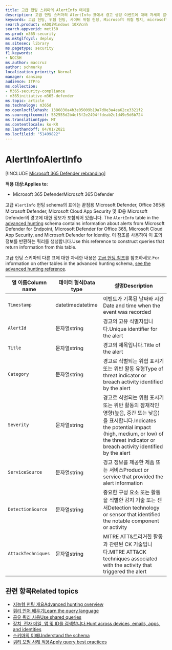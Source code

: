 ```yaml
---
title: 고급 헌팅 스위마의 AlertInfo 테이블
description: 고급 헌팅 스커마의 AlertInfo 표에서 경고 생성 이벤트에 대해 자세히 알아보시다.
keywords: 고급 헌팅, 위협 헌팅, 사이버 위협 헌팅, Microsoft 위협 방지, microsoft 365, mtp, m365, 검색, 쿼리, 원격 분석, schema reference, kusto, 테이블, 열, 데이터 형식, 설명, AlertInfo, 경고, 심각도, 범주, MITRE, ATT&CK, Microsoft Defender ATP, MDATP, Office 365 ATP, Microsoft Cloud App Security, MCAS 및 Azure ATP
search.product: eADQiWindows 10XVcnh
search.appverid: met150
ms.prod: m365-security
ms.mktglfcycl: deploy
ms.sitesec: library
ms.pagetype: security
f1.keywords:
- NOCSH
ms.author: maccruz
author: schmurky
localization_priority: Normal
manager: dansimp
audience: ITPro
ms.collection:
- M365-security-compliance
- m365initiative-m365-defender
ms.topic: article
ms.technology: m365d
ms.openlocfilehash: 1386830a4b3e05009b19a7d0e3a4ea62ce3321f2
ms.sourcegitcommit: 582555d2b4ef5f2e2494ffdeab2c1d49e5d6b724
ms.translationtype: MT
ms.contentlocale: ko-KR
ms.lasthandoff: 04/01/2021
ms.locfileid: "51499822"
---
```

# <a name="alertinfo"></a><span data-ttu-id="40d0a-104">AlertInfo</span><span class="sxs-lookup"><span data-stu-id="40d0a-104">AlertInfo</span></span>

[!INCLUDE [Microsoft 365 Defender rebranding](../includes/microsoft-defender.md)]


<span data-ttu-id="40d0a-105">**적용 대상:**</span><span class="sxs-lookup"><span data-stu-id="40d0a-105">**Applies to:**</span></span>
- <span data-ttu-id="40d0a-106">Microsoft 365 Defender</span><span class="sxs-lookup"><span data-stu-id="40d0a-106">Microsoft 365 Defender</span></span>



<span data-ttu-id="40d0a-107">고급 `AlertInfo` 헌팅 schema의 표에는 끝점용 Microsoft Defender, Office 365용 Microsoft Defender, Microsoft Cloud App Security 및 ID용 Microsoft Defender의 경고에 대한 정보가 포함되어 있습니다. [](advanced-hunting-overview.md)</span><span class="sxs-lookup"><span data-stu-id="40d0a-107">The `AlertInfo` table in the [advanced hunting](advanced-hunting-overview.md) schema contains information about alerts from Microsoft  Defender for Endpoint, Microsoft Defender for Office 365, Microsoft Cloud App Security, and Microsoft Defender for Identity.</span></span> <span data-ttu-id="40d0a-108">이 참조를 사용하여 이 표의 정보를 반환하는 쿼리를 생성합니다.</span><span class="sxs-lookup"><span data-stu-id="40d0a-108">Use this reference to construct queries that return information from this table.</span></span>

<span data-ttu-id="40d0a-109">고급 헌팅 스키마의 다른 표에 대한 자세한 내용은 [고급 헌팅 참조](advanced-hunting-schema-tables.md)를 참조하세요.</span><span class="sxs-lookup"><span data-stu-id="40d0a-109">For information on other tables in the advanced hunting schema, [see the advanced hunting reference](advanced-hunting-schema-tables.md).</span></span>

| <span data-ttu-id="40d0a-110">열 이름</span><span class="sxs-lookup"><span data-stu-id="40d0a-110">Column name</span></span> | <span data-ttu-id="40d0a-111">데이터 형식</span><span class="sxs-lookup"><span data-stu-id="40d0a-111">Data type</span></span> | <span data-ttu-id="40d0a-112">설명</span><span class="sxs-lookup"><span data-stu-id="40d0a-112">Description</span></span> |
|-------------|-----------|-------------|
| `Timestamp` | <span data-ttu-id="40d0a-113">datetime</span><span class="sxs-lookup"><span data-stu-id="40d0a-113">datetime</span></span> | <span data-ttu-id="40d0a-114">이벤트가 기록된 날짜와 시간</span><span class="sxs-lookup"><span data-stu-id="40d0a-114">Date and time when the event was recorded</span></span> |
| `AlertId` | <span data-ttu-id="40d0a-115">문자열</span><span class="sxs-lookup"><span data-stu-id="40d0a-115">string</span></span> | <span data-ttu-id="40d0a-116">경고의 고유 식별자입니다.</span><span class="sxs-lookup"><span data-stu-id="40d0a-116">Unique identifier for the alert</span></span> |
| `Title` | <span data-ttu-id="40d0a-117">문자열</span><span class="sxs-lookup"><span data-stu-id="40d0a-117">string</span></span> | <span data-ttu-id="40d0a-118">경고의 제목입니다.</span><span class="sxs-lookup"><span data-stu-id="40d0a-118">Title of the alert</span></span> |
| `Category` | <span data-ttu-id="40d0a-119">문자열</span><span class="sxs-lookup"><span data-stu-id="40d0a-119">string</span></span> | <span data-ttu-id="40d0a-120">경고로 식별되는 위협 표시기 또는 위반 활동 유형</span><span class="sxs-lookup"><span data-stu-id="40d0a-120">Type of threat indicator or breach activity identified by the alert</span></span> |
| `Severity` | <span data-ttu-id="40d0a-121">문자열</span><span class="sxs-lookup"><span data-stu-id="40d0a-121">string</span></span> | <span data-ttu-id="40d0a-122">경고로 식별되는 위협 표시기 또는 위반 활동의 잠재적인 영향(높음, 중간 또는 낮음)을 표시합니다.</span><span class="sxs-lookup"><span data-stu-id="40d0a-122">Indicates the potential impact (high, medium, or low) of the threat indicator or breach activity identified by the alert</span></span> |
| `ServiceSource` | <span data-ttu-id="40d0a-123">문자열</span><span class="sxs-lookup"><span data-stu-id="40d0a-123">string</span></span> | <span data-ttu-id="40d0a-124">경고 정보를 제공한 제품 또는 서비스</span><span class="sxs-lookup"><span data-stu-id="40d0a-124">Product or service that provided the alert information</span></span> |
| `DetectionSource` | <span data-ttu-id="40d0a-125">문자열</span><span class="sxs-lookup"><span data-stu-id="40d0a-125">string</span></span> | <span data-ttu-id="40d0a-126">중요한 구성 요소 또는 활동을 식별한 감지 기술 또는 센서</span><span class="sxs-lookup"><span data-stu-id="40d0a-126">Detection technology or sensor that identified the notable component or activity</span></span> |
| `AttackTechniques` | <span data-ttu-id="40d0a-127">문자열</span><span class="sxs-lookup"><span data-stu-id="40d0a-127">string</span></span> | <span data-ttu-id="40d0a-128">MITRE ATT&트리거한 활동과 관련된 CK 기술입니다.</span><span class="sxs-lookup"><span data-stu-id="40d0a-128">MITRE ATT&CK techniques associated with the activity that triggered the alert</span></span> |

## <a name="related-topics"></a><span data-ttu-id="40d0a-129">관련 항목</span><span class="sxs-lookup"><span data-stu-id="40d0a-129">Related topics</span></span>
- [<span data-ttu-id="40d0a-130">지능형 헌팅 개요</span><span class="sxs-lookup"><span data-stu-id="40d0a-130">Advanced hunting overview</span></span>](advanced-hunting-overview.md)
- [<span data-ttu-id="40d0a-131">쿼리 언어 배우기</span><span class="sxs-lookup"><span data-stu-id="40d0a-131">Learn the query language</span></span>](advanced-hunting-query-language.md)
- [<span data-ttu-id="40d0a-132">공유 쿼리 사용</span><span class="sxs-lookup"><span data-stu-id="40d0a-132">Use shared queries</span></span>](advanced-hunting-shared-queries.md)
- [<span data-ttu-id="40d0a-133">장치, 전자 메일, 앱 및 ID를 검색합니다.</span><span class="sxs-lookup"><span data-stu-id="40d0a-133">Hunt across devices, emails, apps, and identities</span></span>](advanced-hunting-query-emails-devices.md)
- [<span data-ttu-id="40d0a-134">스키마의 이해</span><span class="sxs-lookup"><span data-stu-id="40d0a-134">Understand the schema</span></span>](advanced-hunting-schema-tables.md)
- [<span data-ttu-id="40d0a-135">쿼리 모범 사례 적용</span><span class="sxs-lookup"><span data-stu-id="40d0a-135">Apply query best practices</span></span>](advanced-hunting-best-practices.md)
